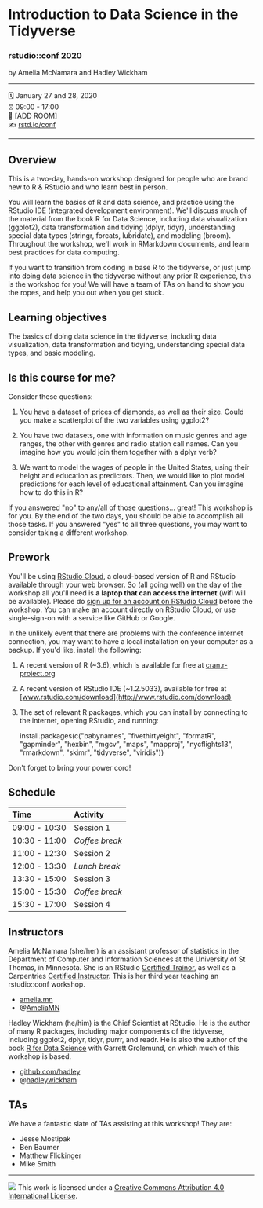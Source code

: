 Introduction to Data Science in the Tidyverse
================

### rstudio::conf 2020

by Amelia McNamara and Hadley Wickham

-----

:spiral_calendar: January 27 and 28, 2020  
:alarm_clock:     09:00 - 17:00  
:hotel:           \[ADD ROOM\]  
:writing_hand:    [rstd.io/conf](http://rstd.io/conf)

-----

## Overview

This is a two-day, hands-on workshop designed for people who are brand new to R & RStudio and who learn best in person. 

You will learn the basics of R and data science, and practice using the RStudio IDE (integrated development environment). We'll discuss much of the material from the book R for Data Science, including data visualization (ggplot2), data transformation and tidying (dplyr, tidyr), understanding special data types (stringr, forcats, lubridate), and modeling (broom). Throughout the workshop, we'll work in RMarkdown documents, and learn best practices for data computing.

If you want to transition from coding in base R to the tidyverse, or just jump into doing data science in the tidyverse without any prior R experience, this is the workshop for you! We will have a team of TAs on hand to show you the ropes, and help you out when you get stuck.


## Learning objectives

The basics of doing data science in the tidyverse, including data visualization, data transformation and tidying, understanding special data types, and basic modeling.

## Is this course for me?

Consider these questions:

1. You have a dataset of prices of diamonds, as well as their size. Could you make a scatterplot of the two variables using ggplot2?

2. You have two datasets, one with information on music genres and age ranges, the other with genres and radio station call names. Can you imagine how you would join them together with a dplyr verb?

3. We want to model the wages of people in the United States, using their height and education as predictors. Then, we would like to plot model predictions for each level of educational attainment. Can you imagine how to do this in R?

If you answered "no" to any/all of those questions... great! This workshop is for you. By the end of the two days, you should be able to accomplish all those tasks. If you answered "yes" to all three questions, you may want to consider taking a different workshop.

## Prework

You'll be using [RStudio Cloud](https://rstudio.cloud/), a cloud-based version of R and RStudio available through your web browser.  So (all going well) on the day of the workshop all you'll need is **a laptop that can access the internet** (wifi will be available).  Please do [sign up for an account on RStudio Cloud](https://client.login.rstudio.cloud/oauth/register?redirect=https%3A%2F%2Fclient.login.rstudio.cloud%2Foauth%2Flogin%3Fshow_auth%3D0%26show_login%3D1%26show_setup%3D1) before the workshop. You can make an account directly on RStudio Cloud, or use single-sign-on with a service like GitHub or Google. 

In the unlikely event that there are problems with the conference internet connection, you may want to have a local installation on your computer as a backup. If you'd like, install the following:
 
1. A recent version of R (~3.6), which is available for free at [cran.r-project.org](http://www.cran.r-project.org)
2. A recent version of RStudio IDE (~1.2.5033), available for free at [www.rstudio.com/download](http://www.rstudio.com/download)
3. The set of relevant R packages, which you can install by connecting to the internet, opening RStudio, and running:  
 
    install.packages(c("babynames", "fivethirtyeight", "formatR", "gapminder", "hexbin", "mgcv", "maps", "mapproj", "nycflights13", "rmarkdown", "skimr", "tidyverse", "viridis")) 

Don't forget to bring your power cord!

## Schedule

| Time          | Activity         |
| :------------ | :--------------- |
| 09:00 - 10:30 | Session 1        |
| 10:30 - 11:00 | *Coffee break*   |
| 11:00 - 12:30 | Session 2        |
| 12:00 - 13:30 | *Lunch break*    |
| 13:30 - 15:00 | Session 3        |
| 15:00 - 15:30 | *Coffee break*   |
| 15:30 - 17:00 | Session 4        |

## Instructors

Amelia McNamara (she/her) is an assistant professor of statistics in the Department of Computer and Information Sciences at the University of St Thomas, in Minnesota. She is an RStudio [Certified Trainor](https://education.rstudio.com/trainers/), as well as a Carpentries [Certified Instructor](https://carpentries.org/instructors/). This is her third year teaching an rstudio::conf workshop. 

-   [amelia.mn](http://www.amelia.mn)
-   @[AmeliaMN](http://www.twitter.com/AmeliaMN)

Hadley Wickham (he/him) is the Chief Scientist at RStudio. He is the author of many R packages, including major components of the tidyverse, including ggplot2, dplyr, tidyr, purrr, and readr. He is also the author of the book [R for Data Science](https://r4ds.had.co.nz/) with Garrett Grolemund, on which much of this workshop is based. 

- [github.com/hadley](http://github.com/hadley)
- @[hadleywickham](https://twitter.com/hadleywickham)

## TAs

We have a fantastic slate of TAs assisting at this workshop! They are:

- Jesse Mostipak
- Ben Baumer
- Matthew Flickinger
- Mike Smith

-----

![](https://i.creativecommons.org/l/by/4.0/88x31.png) This work is
licensed under a [Creative Commons Attribution 4.0 International
License](https://creativecommons.org/licenses/by/4.0/).
